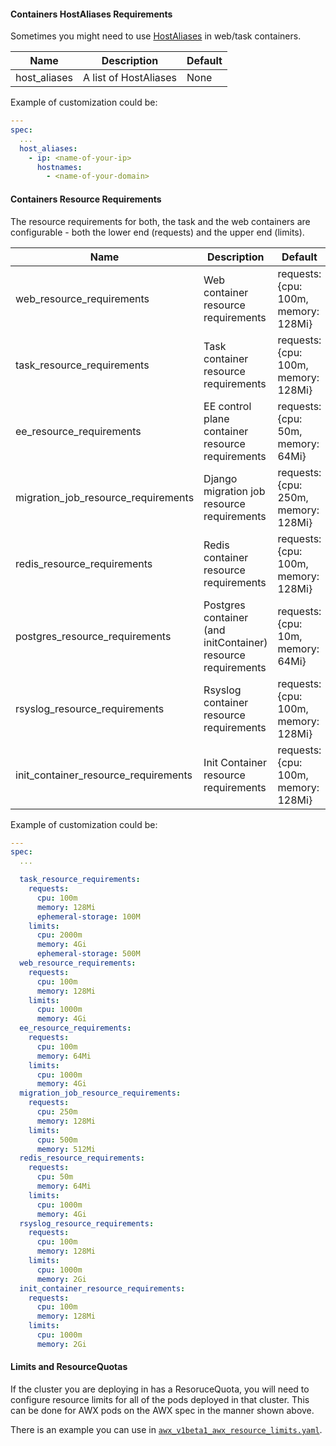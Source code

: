 #### Containers HostAliases Requirements

Sometimes you might need to use [HostAliases](https://kubernetes.io/docs/tasks/network/customize-hosts-file-for-pods/) in web/task containers.

| Name         | Description           | Default |
| ------------ | --------------------- | ------- |
| host_aliases | A list of HostAliases | None    |

Example of customization could be:

```yaml
---
spec:
  ...
  host_aliases:
    - ip: <name-of-your-ip>
      hostnames:
        - <name-of-your-domain>
```

#### Containers Resource Requirements

The resource requirements for both, the task and the web containers are configurable - both the lower end (requests) and the upper end (limits).

| Name                                 | Description                                                  | Default                              |
| ------------------------------------ | ------------------------------------------------------------ | ------------------------------------ |
| web_resource_requirements            | Web container resource requirements                          | requests: {cpu: 100m, memory: 128Mi} |
| task_resource_requirements           | Task container resource requirements                         | requests: {cpu: 100m, memory: 128Mi} |
| ee_resource_requirements             | EE control plane container resource requirements             | requests: {cpu: 50m, memory: 64Mi}   |
| migration_job_resource_requirements  | Django migration job resource requirements                   | requests: {cpu: 250m, memory: 128Mi} |
| redis_resource_requirements          | Redis container resource requirements                        | requests: {cpu: 100m, memory: 128Mi} |
| postgres_resource_requirements       | Postgres container (and initContainer) resource requirements | requests: {cpu: 10m, memory: 64Mi}   |
| rsyslog_resource_requirements        | Rsyslog container resource requirements                      | requests: {cpu: 100m, memory: 128Mi} |
| init_container_resource_requirements | Init Container resource requirements                         | requests: {cpu: 100m, memory: 128Mi} |


Example of customization could be:

```yaml
---
spec:
  ...

  task_resource_requirements:
    requests:
      cpu: 100m
      memory: 128Mi
      ephemeral-storage: 100M
    limits:
      cpu: 2000m
      memory: 4Gi
      ephemeral-storage: 500M
  web_resource_requirements:
    requests:
      cpu: 100m
      memory: 128Mi
    limits:
      cpu: 1000m
      memory: 4Gi
  ee_resource_requirements:
    requests:
      cpu: 100m
      memory: 64Mi
    limits:
      cpu: 1000m
      memory: 4Gi
  migration_job_resource_requirements:
    requests:
      cpu: 250m
      memory: 128Mi
    limits:
      cpu: 500m
      memory: 512Mi
  redis_resource_requirements:
    requests:
      cpu: 50m
      memory: 64Mi
    limits:
      cpu: 1000m
      memory: 4Gi
  rsyslog_resource_requirements:
    requests:
      cpu: 100m
      memory: 128Mi
    limits:
      cpu: 1000m
      memory: 2Gi
  init_container_resource_requirements:
    requests:
      cpu: 100m
      memory: 128Mi
    limits:
      cpu: 1000m
      memory: 2Gi
```


#### Limits and ResourceQuotas

If the cluster you are deploying in has a ResoruceQuota, you will need to configure resource limits for all of the pods deployed in that cluster. This can be done for AWX pods on the AWX spec in the manner shown above.

There is an example you can use in [`awx_v1beta1_awx_resource_limits.yaml`](https://raw.githubusercontent.com/ansible/awx-operator/devel/config/samples/awx_v1beta1_awx_resource_limits.yaml).
